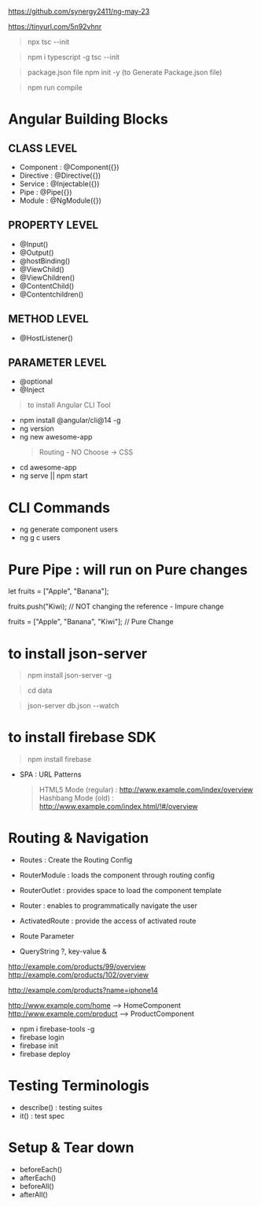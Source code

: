 https://github.com/synergy2411/ng-may-23

https://tinyurl.com/5n92vhnr

> npx tsc --init

> npm i typescript -g
> tsc --init

> package.json file
> npm init -y (to Generate Package.json file)

> npm run compile

# Angular Building Blocks

## CLASS LEVEL

- Component : @Component({})
- Directive : @Directive({})
- Service : @Injectable({})
- Pipe : @Pipe({})
- Module : @NgModule({})

## PROPERTY LEVEL

- @Input()
- @Output()
- @hostBinding()
- @ViewChild()
- @ViewChildren()
- @ContentChild()
- @Contentchildren()

## METHOD LEVEL

- @HostListener()

## PARAMETER LEVEL

- @optional
- @Inject

> to install Angular CLI Tool

- npm install @angular/cli@14 -g
- ng version
- ng new awesome-app
  > Routing - NO
  > Choose -> CSS
- cd awesome-app
- ng serve || npm start

# CLI Commands

- ng generate component users
- ng g c users

# Pure Pipe : will run on Pure changes

let fruits = ["Apple", "Banana"];

fruits.push("Kiwi); // NOT changing the reference - Impure change

fruits = ["Apple", "Banana", "Kiwi"]; // Pure Change

# to install json-server

> npm install json-server -g

> cd data

> json-server db.json --watch

# to install firebase SDK

> npm install firebase

- SPA : URL Patterns
  > HTML5 Mode (regular) : http://www.example.com/index/overview
  > Hashbang Mode (old) : http://www.example.com/index.html/!#/overview

# Routing & Navigation

- Routes : Create the Routing Config
- RouterModule : loads the component through routing config
- RouterOutlet : provides space to load the component template
- Router : enables to programmatically navigate the user
- ActivatedRoute : provide the access of activated route

- Route Parameter
- QueryString ?, key-value &

http://example.com/products/99/overview
http://example.com/products/102/overview

http://example.com/products?name=iphone14

http://www.example.com/home --> HomeComponent
http://www.example.com/product --> ProductComponent

- npm i firebase-tools -g
- firebase login
- firebase init
- firebase deploy

# Testing Terminologis

- describe() : testing suites
- it() : test spec

# Setup & Tear down

- beforeEach()
- afterEach()
- beforeAll()
- afterAll()
